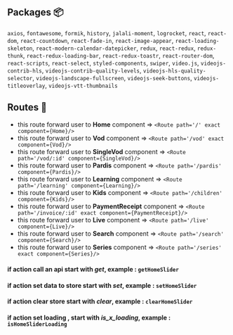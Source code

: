 ## Packages :package:
`axios`,
`fontawesome`,
`formik`,
`history`,
`jalali-moment`,
`logrocket`,
`react`,
`react-dom`,
`react-countdown`,
`react-fade-in`,
`react-image-appear`,
`react-loading-skeleton`,
`react-modern-calendar-datepicker`,
`redux`,
`react-redux`,
`redux-thunk`,
`react-redux-loading-bar`,
`react-redux-toastr`,
`react-router-dom`,
`react-scripts`,
`react-select`,
`styled-components`,
`swiper`,
`video.js`,
`videojs-contrib-hls`, 
`videojs-contrib-quality-levels`,
`videojs-hls-quality-selector`,
`videojs-landscape-fullscreen`,
`videojs-seek-buttons`,
`videojs-titleoverlay`,
`videojs-vtt-thumbnails` 


## Routes :door:
* this route forward user to __Home__ component => `<Route path='/' exact component={Home}/>`
* this route forward user to __Vod__ component => `<Route path='/vod' exact component={Vod}/>`
* this route forward user to __SingleVod__ component => `<Route path='/vod/:id' component={SingleVod}/>`
* this route forward user to __Pardis__ component => `<Route path='/pardis' component={Pardis}/>`
* this route forward user to __Learning__ component => `<Route path='/learning' component={Learning}/>`
* this route forward user to __Kids__ component => `<Route path='/children' component={Kids}/>`
* this route forward user to __PaymentReceipt__ component => `<Route path='/invoice/:id' exact component={PaymentReceipt}/>`
* this route forward user to __Live__ component => `<Route path='/live' component={Live}/>`
* this route forward user to __Search__ component => `<Route path='/search' component={Search}/>`
* this route forward user to __Series__ component => `<Route path='/series' exact component={Series}/>`















#### if action call an api start with *get*,              example : `getHomeSlider`
#### if action set data to store start with *set*,        example : `setHomeSlider`
#### if action clear store start with *clear*,            example : `clearHomeSlider`
#### if action set loading , start with *is_x_loading*,   example : `isHomeSliderLoading`
